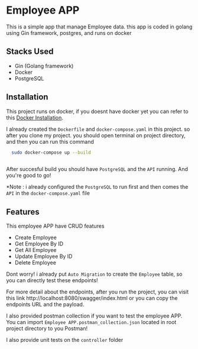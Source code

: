 
# Employee APP

This is a simple app that manage Employee data. this app is coded in golang using Gin framework, postgres, and runs on docker


## Stacks Used

- Gin (Golang framework)
- Docker
- PostgreSQL




## Installation

This project runs on docker, if you doesnt have docker yet you can refer to this [Docker Installation](https://docs.docker.com/engine/install/).

I already created the `Dockerfile` and `docker-compose.yaml` in this project.
so after you clone my project. you should open terminal on project directory, and then you can run this command

```bash
  sudo docker-compose up --build
  
```
After succesful build you should have `PostgreSQL` and the `API` running. And you're good to go!

*Note : i already configured the `PostgreSQL` to run first and then comes the `API` in the `docker-compose.yaml` file


## Features
This employee APP have CRUD features
- Create Employee 
- Get Employee By ID
- Get All Employee
- Update Employee By ID
- Delete Employee

Dont worry! i already put `Auto Migration` to create the `Employee` table, so you can directly test these endpoints! 

For more detail about the endpoints, after you run the project, you can visit this link http://localhost:8080/swagger/index.html  or you can copy the endpoints URL and the payload.

I also provided postman collection if you want to test the employee APP. You can import `Employee APP.postman_collection.json` located in root project directory to you Postman!

I also provide unit tests on the `controller` folder